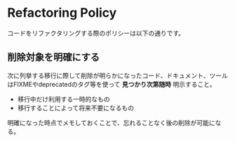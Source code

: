 # Refactoring Policy

コードをリファクタリングする際のポリシーは以下の通りです。

## 削除対象を明確にする

次に列挙する移行に際して削除が明らかになったコード、ドキュメント、ツールはFIXMEやdeprecatedのタグ等を使って **見つかり次第随時** 明示すること。

- 移行中だけ利用する一時的なもの
- 移行することによって将来不要になるもの

明確になった時点でメモしておくことで、忘れることなく後の削除が可能になる。

